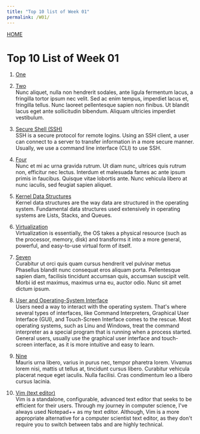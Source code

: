 ```yaml
---
title: "Top 10 list of Week 01"
permalink: /W01/
---
```


[HOME](../)

# Top 10 List of Week 01

1. [One](https://en.wikipedia.org/wiki/1)<br>


2. [Two](https://en.wikipedia.org/wiki/2)<br>
Nunc aliquet, nulla non hendrerit sodales, ante ligula fermentum lacus, a fringilla tortor ipsum nec velit.
Sed ac enim tempus, imperdiet lacus et, fringilla tellus.
Nunc laoreet pellentesque sapien non finibus.
Ut blandit lacus eget ante sollicitudin bibendum.
Aliquam ultricies imperdiet vestibulum.

3. [Secure Shell (SSH)](https://www.computerhope.com/jargon/s/ssh.htm)<br>
SSH is a secure protocol for remote logins. Using an SSH client, a user can connect to a server to transfer information in a more secure manner. Usually, we use a command line interface (CLI) to use SSH.

4. [Four](https://en.wikipedia.org/wiki/4)<br>
Nunc et mi ac urna gravida rutrum.
Ut diam nunc, ultrices quis rutrum non, efficitur nec lectus.
Interdum et malesuada fames ac ante ipsum primis in faucibus.
Quisque vitae lobortis ante. 
Nunc vehicula libero at nunc iaculis, sed feugiat sapien aliquet.

5. [Kernel Data Structures](https://en.wikipedia.org/wiki/5)<br>
Kernel data structures are the way data are structured in the operating system. Fundamental data structures used extensively in operating systems are Lists, Stacks, and Queues.

6. [Virtualization](https://en.wikipedia.org/wiki/6)<br>
Virtualization is essentially, the OS takes a physical resource (such as the processor, memory, disk) and transforms it into a more general, powerful, and easy-to-use virtual form of itself.

7. [Seven](https://en.wikipedia.org/wiki/7)<br>
Curabitur ut orci quis quam cursus hendrerit vel pulvinar metus
Phasellus blandit nunc consequat eros aliquam porta.
Pellentesque sapien diam, facilisis tincidunt accumsan quis, accumsan suscipit velit. 
Morbi id est maximus, maximus urna eu, auctor odio. 
Nunc sit amet dictum ipsum.

8. [User and Operating-System Interface](https://en.wikipedia.org/wiki/8)<br>
Users need a way to interact with the operating system. That's where several types of interfaces, like Command Interpreters, Graphical User Interface (GUI), and Touch-Screen Interface comes to the rescue. Most operating systems, such as Linu and Windows, treat the command interpreter as a special program that is running when a process started. General users, usually use the graphical user interface and touch-screen interface, as it is more intuitive and easy to learn.

9. [Nine](https://en.wikipedia.org/wiki/9)<br>
Mauris urna libero, varius in purus nec, tempor pharetra lorem.
Vivamus lorem nisi, mattis ut tellus at, tincidunt cursus libero.
Curabitur vehicula placerat neque eget iaculis.
Nulla facilisi.
Cras condimentum leo a libero cursus lacinia.

10. [Vim (text editor)](https://www.vim.org/about.php)<br>
Vim is a standalone, configurable, advanced text editor that seeks to be efficient for their users. Through my journey in computer science, I've always used Notepad++ as my text editor. Although, Vim is a more appropriate alternative for a computer scientist text editor, as they don't require you to switch between tabs and are highly technical.
